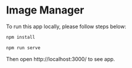 # Image Manager

To run this app locally, please follow steps below:

```sh
npm install

npm run serve
```

Then open http://localhost:3000/ to see app.
